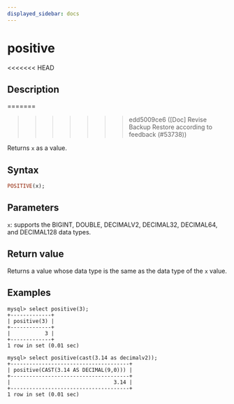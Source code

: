 ```yaml
---
displayed_sidebar: docs
---
```


# positive

<<<<<<< HEAD
## Description
=======

>>>>>>> edd5009ce6 ([Doc] Revise Backup Restore according to feedback (#53738))

Returns `x` as a value.

## Syntax

```Haskell
POSITIVE(x);
```

## Parameters

`x`: supports the BIGINT, DOUBLE, DECIMALV2, DECIMAL32, DECIMAL64, and DECIMAL128 data types.

## Return value

Returns a value whose data type is the same as the data type of the `x` value.

## Examples

```Plain
mysql> select positive(3);
+-------------+
| positive(3) |
+-------------+
|           3 |
+-------------+
1 row in set (0.01 sec)

mysql> select positive(cast(3.14 as decimalv2));
+--------------------------------------+
| positive(CAST(3.14 AS DECIMAL(9,0))) |
+--------------------------------------+
|                                 3.14 |
+--------------------------------------+
1 row in set (0.01 sec)
```
